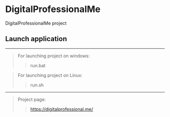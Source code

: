 # DigitalProfessionalMe
DigitalProfessionalMe project

## Launch application
***
>For launching project on windows:  
>>run.bat

>For launching project on Linux:  
>>run.sh

***
>Project page:
>>https://digitalprofessional.me/




